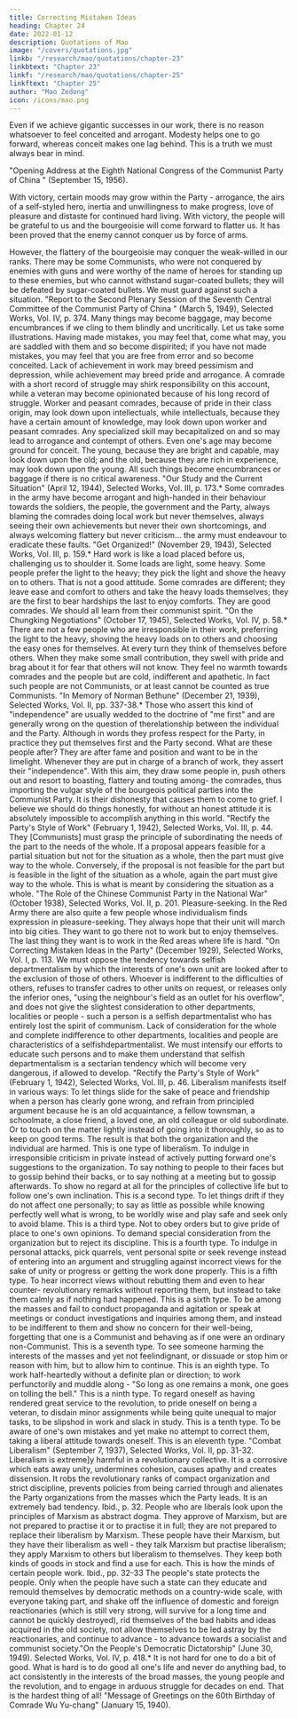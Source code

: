 ```yaml
---
title: Correcting Mistaken Ideas
heading: Chapter 24
date: 2022-01-12
description: Quotations of Mao
image: "/covers/quotations.jpg"
linkb: "/research/mao/quotations/chapter-23"
linkbtext: "Chapter 23"
linkf: "/research/mao/quotations/chapter-25"
linkftext: "Chapter 25"
author: "Mao Zedong"
icon: /icons/mao.png
---
```



Even if we achieve gigantic successes in our work, there is no reason whatsoever to feel conceited and arrogant. Modesty helps one to go forward, whereas conceit makes one lag behind. This is a truth we must always bear in mind.

"Opening Address at the Eighth National Congress of the Communist Party of China "
(September 15, 1956).

With victory, certain moods may grow within the Party - arrogance, the airs of a self-styled hero, inertia and unwillingness to make progress, love of pleasure and distaste for continued hard living. With victory, the people will be grateful to us and the bourgeoisie will come forward to flatter us. It has been proved that the enemy cannot conquer us by force of arms. 

However, the flattery of the bourgeoisie may conquer the weak-willed in our ranks. There may be some Communists, who were not conquered by enemies with guns and were worthy of the name of heroes for standing up to these enemies,
but who cannot withstand sugar-coated bullets; they will be defeated by
sugar-coated bullets. We must guard against such a situation.
"Report to the Second Plenary Session of the Seventh Central Committee of the
Communist Party of China " (March 5, 1949), Selected Works, Vol. IV, p. 374.
Many things may become baggage, may become encumbrances if we cling to
them blindly and uncritically. Let us take some illustrations. Having made
mistakes, you may feel that, come what may, you are saddled with them and
so become dispirited; if you have not made mistakes, you may feel that you
are free from error and so become conceited. Lack of achievement in work
may breed pessimism and depression, while achievement may breed pride
and arrogance. A comrade with a short record of struggle may shirk
responsibility on this account, while a veteran may become opinionated
because of his long record of struggle. Worker and peasant comrades,
because of pride in their class origin, may look down upon intellectuals,
while intellectuals, because they have a certain amount of knowledge, may
look down upon worker and peasant comrades. Any specialized skill may becapitalized on and so may lead to arrogance and contempt of others. Even
one's age may become ground for conceit. The young, because they are bright
and capable, may look down upon the old; and the old, because they are rich
in experience, may look down upon the young. All such things become
encumbrances or baggage if there is no critical awareness.
"Our Study and the Current Situation" (April 12, 1944), Selected Works, Vol. III, p.
173.*
Some comrades in the army have become arrogant and high-handed in their
behaviour towards the soldiers, the people, the government and the Party,
always blaming the comrades doing local work but never themselves, always
seeing their own achievements but never their own shortcomings, and always
welcoming flattery but never criticism… the army must endeavour to
eradicate these faults.
"Get Organized!" (November 29, 1943), Selected Works, Vol. III, p. 159.*
Hard work is like a load placed before us, challenging us to shoulder it. Some
loads are light, some heavy. Some people prefer the light to the heavy; they
pick the light and shove the heavy on to others. That is not a good attitude.
Some comrades are different; they leave ease and comfort to others and take
the heavy loads themselves; they are the first to bear hardships the last to
enjoy comforts. They are good comrades. We should all learn from their
communist spirit.
"On the Chungking Negotiations" (October 17, 1945), Selected Works, Vol. IV, p.
58.*
There are not a few people who are irresponsible in their work, preferring the
light to the heavy, shoving the heavy loads on to others and choosing the easy
ones for themselves. At every turn they think of themselves before others.
When they make some small contribution, they swell with pride and brag
about it for fear that others will not know. They feel no warmth towards
comrades and the people but are cold, indifferent and apathetic. In fact such
people are not Communists, or at least cannot be counted as true
Communists.
"In Memory of Norman Bethune" (December 21, 1939), Selected Works, Vol. II, pp.
337-38.*
Those who assert this kind of "independence" are usually wedded to the
doctrine of "me first" and are generally wrong on the question of therelationship between the individual and the Party. Although in words they
profess respect for the Party, in practice they put themselves first and the
Party second. What are these people after? They are after fame and position
and want to be in the limelight. Whenever they are put in charge of a branch
of work, they assert their "independence". With this aim, they draw some
people in, push others out and resort to boasting, flattery and touting among-
the comrades, thus importing the vulgar style of the bourgeois political
parties into the Communist Party. It is their dishonesty that causes them to
come to grief. I believe we should do things honestly, for without an honest
attitude it is absolutely impossible to accomplish anything in this world.
"Rectify the Party's Style of Work" (February 1, 1942), Selected Works, Vol. III, p. 44.
They [Communists] must grasp the principle of subordinating the needs of
the part to the needs of the whole. If a proposal appears feasible for a partial
situation but not for the situation as a whole, then the part must give way to
the whole. Conversely, if the proposal is not feasible for the part but is
feasible in the light of the situation as a whole, again the part must give way
to the whole. This is what is meant by considering the situation as a whole.
"The Role of the Chinese Communist Party in the National War" (October 1938),
Selected Works, Vol. II, p. 201.
Pleasure-seeking. In the Red Army there are also quite a few people whose
individualism finds expression in pleasure-seeking. They always hope that
their unit will march into big cities. They want to go there not to work but to
enjoy themselves. The last thing they want is to work in the Red areas where
life is hard.
"On Correcting Mistaken Ideas in the Party" (December 1929), Selected Works, Vol. I,
p. 113.
We must oppose the tendency towards selfish departmentalism by which the
interests of one's own unit are looked after to the exclusion of those of others.
Whoever is indifferent to the difficulties of others, refuses to transfer cadres
to other units on request, or releases only the inferior ones, "using the
neighbour's field as an outlet for his overflow", and does not give the slightest
consideration to other departments, localities or people - such a person is a
selfish departmentalist who has entirely lost the spirit of communism. Lack
of consideration for the whole and complete indifference to other
departments, localities and people are characteristics of a selfishdepartmentalist. We must intensify our efforts to educate such persons and to
make them understand that selfish departmentalism is a sectarian tendency
which will become very dangerous, if allowed to develop.
"Rectify the Party's Style of Work" (February 1, 1942), Selected Works, Vol. III, p. 46.
Liberalism manifests itself in various ways:
To let things slide for the sake of peace and friendship when a person has
clearly gone wrong, and refrain from principled argument because he is an
old acquaintance, a fellow townsman, a schoolmate, a close friend, a loved
one, an old colleague or old subordinate. Or to touch on the matter lightly
instead of going into it thoroughly, so as to keep on good terms. The result is
that both the organization and the individual are harmed. This is one type of
liberalism.
To indulge in irresponsible criticism in private instead of actively putting
forward one's suggestions to the organization. To say nothing to people to
their faces but to gossip behind their backs, or to say nothing at a meeting but
to gossip afterwards. To show no regard at all for the principles of collective
life but to follow one's own inclination. This is a second type.
To let things drift if they do not affect one personally; to say as little as
possible while knowing perfectly well what is wrong, to be worldly wise and
play safe and seek only to avoid blame. This is a third type.
Not to obey orders but to give pride of place to one's own opinions. To
demand special consideration from the organization but to reject its
discipline. This is a fourth type.
To indulge in personal attacks, pick quarrels, vent personal spite or seek
revenge instead of entering into an argument and struggling against incorrect
views for the sake of unity or progress or getting the work done properly.
This is a fifth type.
To hear incorrect views without rebutting them and even to hear counter-
revolutionary remarks without reporting them, but instead to take them
calmly as if nothing had happened. This is a sixth type.
To be among the masses and fail to conduct propaganda and agitation or
speak at meetings or conduct investigations and inquiries among them, and
instead to be indifferent to them and show no concern for their well-being,
forgetting that one is a Communist and behaving as if one were an ordinary
non-Communist. This is a seventh type.
To see someone harming the interests of the masses and yet not feelindignant, or dissuade or stop him or reason with him, but to allow him to
continue. This is an eighth type.
To work half-heartedly without a definite plan or direction; to work
perfunctorily and muddle along - "So long as one remains a monk, one goes
on tolling the bell." This is a ninth type.
To regard oneself as having rendered great service to the revolution, to
pride oneself on being a veteran, to disdain minor assignments while being
quite unequal to major tasks, to be slipshod in work and slack in study. This
is a tenth type.
To be aware of one's own mistakes and yet make no attempt to correct
them, taking a liberal attitude towards oneself. This is an eleventh type.
"Combat Liberalism" (September 7, 1937), Selected Works, Vol. II, pp. 31-32.
Liberalism is extreme]y harmful in a revolutionary collective. It is a corrosive
which eats away unity, undermines cohesion, causes apathy and creates
dissension. It robs the revolutionary ranks of compact organization and strict
discipline, prevents policies from being carried through and alienates the
Party organizations from the masses which the Party leads. It is an extremely
bad tendency.
Ibid., p. 32.
People who are liberals look upon the principles of Marxism as abstract
dogma. They approve of Marxism, but are not prepared to practise it or to
practise it in full; they are not prepared to replace their liberalism by
Marxism. These people have their Marxism, but they have their liberalism as
well - they talk Marxism but practise liberalism; they apply Marxism to
others but liberalism to themselves. They keep both kinds of goods in stock
and find a use for each. This is how the minds of certain people work.
Ibid., pp. 32-33
The people's state protects the people. Only when the people have such a
state can they educate and remould themselves by democratic methods on a
country-wide scale, with everyone taking part, and shake off the influence of
domestic and foreign reactionaries (which is still very strong, will survive for
a long time and cannot be quickly destroyed), rid themselves of the bad
habits and ideas acquired in the old society, not allow themselves to be led
astray by the reactionaries, and continue to advance - to advance towards a
socialist and communist society."On the People's Democratic Dictatorship" (June 30, 1949). Selected Works, Vol. IV,
p. 418.*
It is not hard for one to do a bit of good. What is hard is to do good all one's
life and never do anything bad, to act consistently in the interests of the broad
masses, the young people and the revolution, and to engage in arduous
struggle for decades on end. That is the hardest thing of all!
"Message of Greetings on the 60th Birthday of Comrade Wu Yu-chang" (January 15,
1940).

